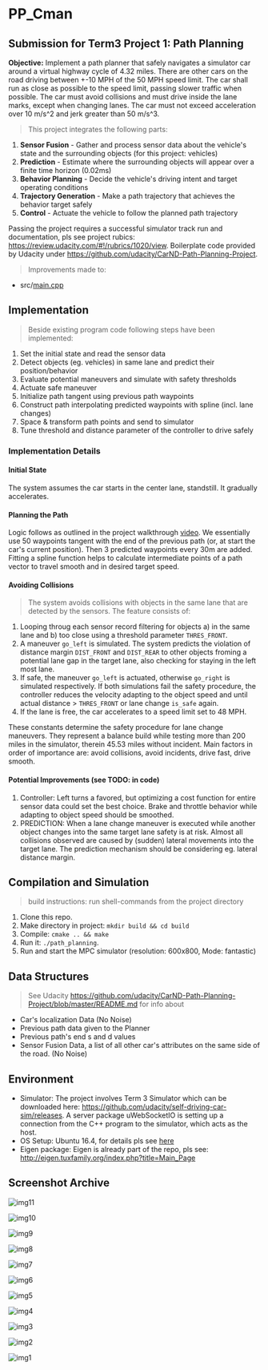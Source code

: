# PP_Cman

## Submission for Term3 Project 1: Path Planning

__Objective:__ 
Implement a path planner that safely navigates a simulator car around a virtual highway cycle of 4.32 miles. There are other cars on the road driving between +-10 MPH of the 50 MPH speed limit. The car shall run as close as possible to the speed limit, passing slower traffic when possible. The car must avoid collisions and must drive inside the lane marks, except when changing lanes. The car must not exceed acceleration over 10 m/s^2 and jerk greater than 50 m/s^3.

> This project integrates the following parts:

1. **Sensor Fusion** - Gather and process sensor data about the vehicle's state and the surrounding objects (for this project: vehicles)
2. **Prediction** - Estimate where the surrounding objects will appear over a finite time horizon (0.02ms)
3. **Behavior Planning** - Decide the vehicle's driving intent and target operating conditions
4. **Trajectory Generation** - Make a path trajectory that achieves the behavior target safely
5. **Control** - Actuate the vehicle to follow the planned path trajectory

Passing the project requires a successful simulator track run and documentation, pls see project rubics: https://review.udacity.com/#!/rubrics/1020/view. Boilerplate code provided by Udacity under https://github.com/udacity/CarND-Path-Planning-Project.

> Improvements made to:

* src/[main.cpp](./src/main.cpp)

## Implementation

> Beside existing program code following steps have been implemented:

1. Set the initial state and read the sensor data
2. Detect objects (eg. vehicles) in same lane and predict their position/behavior
3. Evaluate potential maneuvers and simulate with safety thresholds
4. Actuate safe maneuver
5. Initialize path tangent using previous path waypoints
6. Construct path interpolating predicted waypoints with spline (incl. lane changes) 
7. Space & transform path points and send to simulator
8. Tune threshold and distance parameter of the controller to drive safely

### Implementation Details

#### Initial State
The system assumes the car starts in the center lane, standstill. It gradually accelerates.

#### Planning the Path
Logic follows as outlined in the project walkthrough [video](https://youtu.be/7sI3VHFPP0w?t=1520). We essentially use 50 waypoints tangent with the end of the previous path (or, at start the car's current position). Then 3 predicted waypoints every 30m are added. Fitting a spline function helps to calculate intermediate points of a path vector to travel smooth and in desired target speed.

#### Avoiding Collisions

> The system avoids collisions with objects in the same lane that are detected by the sensors. The feature consists of:

1. Looping throug each sensor record filtering for objects a) in the same lane and b) too close using a threshold parameter `THRES_FRONT`. 
2. A maneuver `go_left` is simulated. The system predicts the violation of distance margin `DIST_FRONT` and `DIST_REAR` to other objects froming a potential lane gap in the target lane, also checking for staying in the left most lane. 
3. If safe, the maneuver `go_left` is actuated, otherwise `go_right` is simulated respectively. If both simulations fail the safety procedure, the controller reduces the velocity adapting to the object speed and until actual distance > `THRES_FRONT` or lane change `is_safe` again. 
4. If the lane is free, the car accelerates to a speed limit set to 48 MPH.

These constants determine the safety procedure for lane change maneuvers. They represent a balance build while testing more than 200 miles in the simulator, therein 45.53 miles without incident. Main factors in order of importance are: avoid collisions, avoid incidents, drive fast, drive smooth. 

#### Potential Improvements (see TODO: in code)
1. Controller: Left turns a favored, but optimizing a cost function for entire sensor data could set the best choice. Brake and throttle behavior while adapting to object speed should be smoothed.   
2. PREDICTION: When a lane change maneuver is executed while another object changes into the same target lane safety is at risk. Almost all collisions observed are caused by (sudden) lateral movements into the target lane. The prediction mechanism should be considering eg. lateral distance margin.

## Compilation and Simulation

> build instructions: run shell-commands from the project directory

1. Clone this repo.
2. Make directory in project: `mkdir build && cd build`
3. Compile: `cmake .. && make`
4. Run it: `./path_planning`.
5. Run and start the MPC simulator (resolution: 600x800, Mode: fantastic)

## Data Structures 

> See Udacity https://github.com/udacity/CarND-Path-Planning-Project/blob/master/README.md for info about

* Car's localization Data (No Noise)
* Previous path data given to the Planner
* Previous path's end s and d values
* Sensor Fusion Data, a list of all other car's attributes on the same side of the road. (No Noise)

## Environment
* Simulator: The project involves Term 3 Simulator which can be downloaded here: https://github.com/udacity/self-driving-car-sim/releases. A server package uWebSocketIO is setting up a connection from the C++ program to the simulator, which acts as the host.
* OS Setup: Ubuntu 16.4, for details pls see [here](https://classroom.udacity.com/nanodegrees/nd013/parts/40f38239-66b6-46ec-ae68-03afd8a601c8/modules/0949fca6-b379-42af-a919-ee50aa304e6a/lessons/f758c44c-5e40-4e01-93b5-1a82aa4e044f/concepts/23d376c7-0195-4276-bdf0-e02f1f3c665d)
* Eigen package: Eigen is already part of the repo, pls see: http://eigen.tuxfamily.org/index.php?title=Main_Page

## Screenshot Archive
![img11](./pic/Screenshot-from-2018-04-23-01-18-20.png)

![img10](./pic/Screenshot-from-2018-04-23-01-18-20.png)

![img9](./pic/Screenshot-from-2018-04-22-23-53-54.png) 

![img8](./pic/Screenshot-from-2018-04-22-23-30-54.png) 

![img7](./pic/Screenshot-from-2018-04-22-23-30-09.png) 

![img6](./pic/Screenshot-from-2018-04-22-23-16-25.png) 

![img5](./pic/Screenshot-from-2018-04-22-22-48-56.png) 

![img4](./pic/Screenshot-from-2018-04-22-21-13-10.png) 

![img3](./pic/Screenshot-from-2018-04-22-14-26-05.png)

![img2](./pic/Screenshot-from-2018-04-22-03-16-52.png)

![img1](./pic/Screenshot-from-2018-04-21-19-39-51.png)